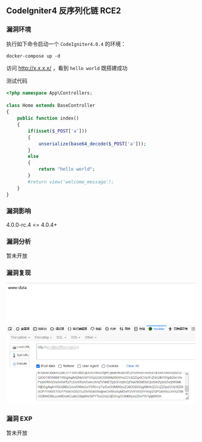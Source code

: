 ## CodeIgniter4 反序列化链 RCE2

### 漏洞环境

执行如下命令启动一个 `CodeIgniter4.0.4` 的环境：

```
docker-compose up -d
```

访问 http://x.x.x.x/ ，看到 `hello world` 既搭建成功

测试代码

```php
<?php namespace App\Controllers;

class Home extends BaseController
{
	public function index()
	{
		if(isset($_POST['a']))
		{
			unserialize(base64_decode($_POST['a']));
		}
		else
		{
			return "hello world";
		}
		#return view('welcome_message');
	}
}
```

### 漏洞影响

4.0.0-rc.4 <= 4.0.4+

### 漏洞分析

暂未开放

### 漏洞复现

![image-20210913220824735](./image01.png)



### 漏洞 EXP

暂未开放



